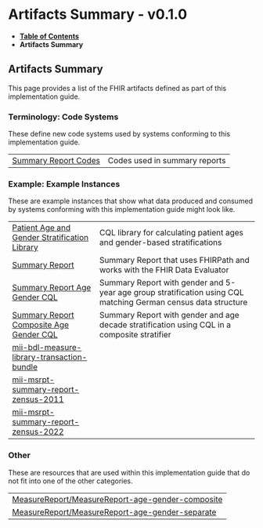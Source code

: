 # Artifacts Summary - v0.1.0

* [**Table of Contents**](toc.md)
* **Artifacts Summary**

## Artifacts Summary

This page provides a list of the FHIR artifacts defined as part of this implementation guide.

### Terminology: Code Systems 

These define new code systems used by systems conforming to this implementation guide.

| | |
| :--- | :--- |
| [Summary Report Codes](CodeSystem-mii-cs-summary-report-codes.md) | Codes used in summary reports |

### Example: Example Instances 

These are example instances that show what data produced and consumed by systems conforming with this implementation guide might look like.

| | |
| :--- | :--- |
| [Patient Age and Gender Stratification Library](Library-mii-lib-stratifier-age-gender.md) | CQL library for calculating patient ages and gender-based stratifications |
| [Summary Report](Measure-mii-msr-summary-report-fhir-data-evaluator.md) | Summary Report that uses FHIRPath and works with the FHIR Data Evaluator |
| [Summary Report Age Gender CQL](Measure-mii-msr-summary-report-age-gender-cql.md) | Summary Report with gender and 5-year age group stratification using CQL matching German census data structure |
| [Summary Report Composite Age Gender CQL](Measure-mii-msr-summary-report-composite-gender-age-cql.md) | Summary Report with gender and age decade stratification using CQL in a composite stratifier |
| [mii-bdl-measure-library-transaction-bundle](Bundle-mii-bdl-measure-library-transaction-bundle.md) |  |
| [mii-msrpt-summary-report-zensus-2011](MeasureReport-mii-msrpt-summary-report-zensus-2011.md) |  |
| [mii-msrpt-summary-report-zensus-2022](MeasureReport-mii-msrpt-summary-report-zensus-2022.md) |  |

### Other 

These are resources that are used within this implementation guide that do not fit into one of the other categories.

| |
| :--- |
| [MeasureReport/MeasureReport-age-gender-composite](MeasureReport-MeasureReport-age-gender-composite.md) |
| [MeasureReport/MeasureReport-age-gender-separate](MeasureReport-MeasureReport-age-gender-separate.md) |

